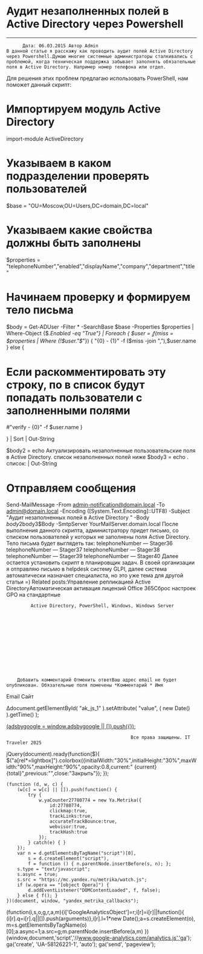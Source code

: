 #                 	Аудит незаполненных полей в Active Directory через Powershell                	  
***            ***

			
            
		
    
	
    	  Дата: 06.03.2015 Автор Admin  
	В данной статье я расскажу как проводить аудит полей Active Directory через Powershell.Думаю многие системные администраторы сталкивались с проблемой, когда техническая поддержка забывает заполнять обязательные поля в Active Directory. Например номер телефона или отдел.
Для решения этих проблем предлагаю использовать PowerShell, нам поможет данный скрипт:
# Импортируем модуль Active Directory
import-module ActiveDirectory

# Указываем в каком подразделении проверять пользователей
$base = "OU=Moscow,OU=Users,DC=domain,DC=local"

# Указываем какие свойства должны быть заполнены
$properties = "telephoneNumber","enabled","displayName","company","department","title"

# Начинаем проверку и формируем тело письма
$body = Get-ADUser -Filter * -SearchBase $base -Properties $properties | Where-Object {$_.Enabled -eq "True"} | Foreach {
 $user = $_
 if($miss = $properties | Where {!$user."$_"}) {
  "{0} - {1}" -f ($miss -join ","),$user.name
 }
 else {
  # Если раскомментировать эту строку, по в список будут попадать пользователи с заполненными полями
  #"verify - {0}" -f $user.name
 }

} | Sort |  Out-String

$body2 = echo Актуализировать незаполненные пользовательские поля в Active Directory. список незаполненных полей ниже
$body3 = echo .   список: | Out-String      

# Отправляем сообщения
Send-MailMessage -From admin-notification@domain.local -To admin@domain.local -Encoding ([System.Text.Encoding]::UTF8) -Subject "Аудит незаполненных полей в Active Directory " -Body $body2$body3$Body -SmtpServer YourMailServer.domain.local
После выполнения данного скрипта, администратору придет письмо, со списком пользователей у которых не заполнены поля Active Directory.
Тело письма будет выглядеть так:
telephoneNumber &#8212; Stager36
telephoneNumber &#8212; Stager37
telephoneNumber &#8212; Stager38
telephoneNumber &#8212; Stager39
telephoneNumber &#8212; Stager40
Далее остается установить скрипт в планировщик задач.
В своей организации я отправляю письмо в helpdesk систему GLPI, далее система автоматически назначает специалиста, но это уже тема для другой статьи =)
Related posts:Управление репликацией Active DirectoryАвтоматическая активация лицензий Office 365Сброс настроек GPO на стандартные
        
             Active Directory, PowerShell, Windows, Windows Server 
               
        
            
        
    
                        
                    
                    
                
        
                
	
		
		Добавить комментарий Отменить ответВаш адрес email не будет опубликован. Обязательные поля помечены *Комментарий * Имя 
Email 
Сайт 
 
&#916;document.getElementById( "ak_js_1" ).setAttribute( "value", ( new Date() ).getTime() );	
	
<ins class="adsbygoogle"
     style="display:block"
     data-ad-client="ca-pub-1890562251101921"
     data-ad-slot="9117958896"
     data-ad-format="auto">
(adsbygoogle = window.adsbygoogle || []).push({});
			
        
        
		
        
           
    
    
  
	
    
		
        
             
			
                
                    
                                                  Все права защищены. IT Traveler 2025 
                         
                        
																														                    
                    
				
                
                
    
			
		                            
	
	
                
                
			
                
		
        
	
    
jQuery(document).ready(function($){
  $("a[rel*=lightbox]").colorbox({initialWidth:"30%",initialHeight:"30%",maxWidth:"90%",maxHeight:"90%",opacity:0.8,current:" {current}  {total}",previous:"",close:"Закрыть"});
});
  
    (function (d, w, c) {
        (w[c] = w[c] || []).push(function() {
            try {
                w.yaCounter27780774 = new Ya.Metrika({
                    id:27780774,
                    clickmap:true,
                    trackLinks:true,
                    accurateTrackBounce:true,
                    webvisor:true,
                    trackHash:true
                });
            } catch(e) { }
        });
        var n = d.getElementsByTagName("script")[0],
            s = d.createElement("script"),
            f = function () { n.parentNode.insertBefore(s, n); };
        s.type = "text/javascript";
        s.async = true;
        s.src = "https://mc.yandex.ru/metrika/watch.js";
        if (w.opera == "[object Opera]") {
            d.addEventListener("DOMContentLoaded", f, false);
        } else { f(); }
    })(document, window, "yandex_metrika_callbacks");
  (function(i,s,o,g,r,a,m){i['GoogleAnalyticsObject']=r;i[r]=i[r]||function(){
  (i[r].q=i[r].q||[]).push(arguments)},i[r].l=1*new Date();a=s.createElement(o),
  m=s.getElementsByTagName(o)[0];a.async=1;a.src=g;m.parentNode.insertBefore(a,m)
  })(window,document,'script','//www.google-analytics.com/analytics.js','ga');
  ga('create', 'UA-58126221-1', 'auto');
  ga('send', 'pageview');
